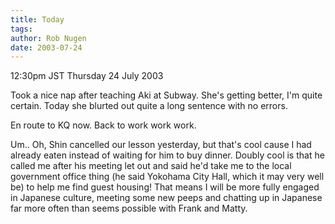 ```yaml
---
title: Today
tags: 
author: Rob Nugen
date: 2003-07-24
---
```


<p class=date>12:30pm JST Thursday 24 July 2003</p>

<p>Took a nice nap after teaching Aki at Subway.  She's getting
better, I'm quite certain.  Today she blurted out quite a long
sentence with no errors.</p>

<p>En route to KQ now.  Back to work work work.</p>

<p>Um..  Oh, Shin cancelled our lesson yesterday, but that's cool
cause I had already eaten instead of waiting for him to buy dinner.
Doubly cool is that he called me after his meeting let out and said
he'd take me to the local government office thing (he said Yokohama
City Hall, which it may very well be) to help me find guest housing!
That means I will be more fully engaged in Japanese culture, meeting
some new peeps and chatting up in Japanese far more often than seems
possible with Frank and Matty.</p>
